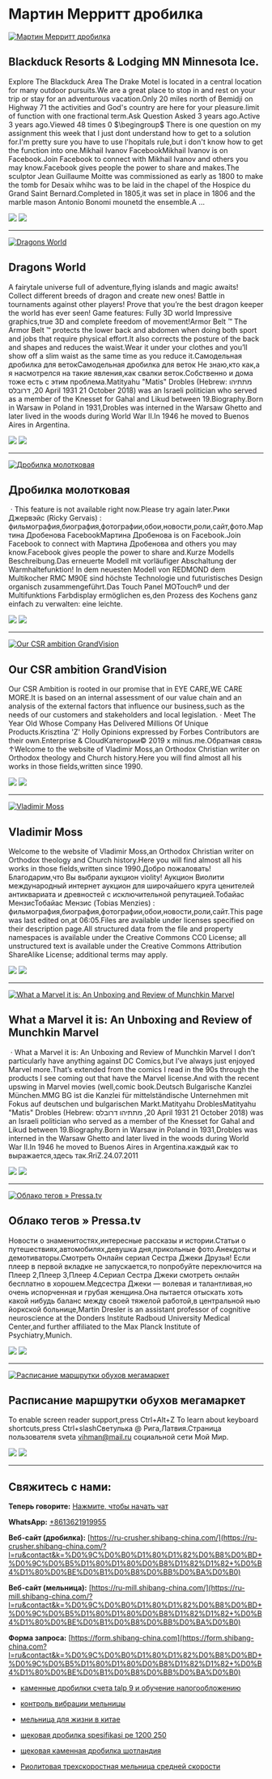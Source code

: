 # Мартин Мерритт дробилка

<a href="https://swt.shibang-china.com/?l=ru&img&k=%D0%9C%D0%B0%D1%80%D1%82%D0%B8%D0%BD+%D0%9C%D0%B5%D1%80%D1%80%D0%B8%D1%82%D1%82+%D0%B4%D1%80%D0%BE%D0%B1%D0%B8%D0%BB%D0%BA%D0%B0" target="_blank">![Мартин Мерритт дробилка](http://static.shibang-china.com/all-800x300/1316.jpg)</a>

## Blackduck Resorts &amp; Lodging MN Minnesota Ice.
Explore The Blackduck Area The Drake Motel is located in a central location for many outdoor pursuits.We are a great place to stop in and rest on your trip or stay for an adventurous vacation.Only 20 miles north of Bemidji on Highway 71 the activities and God's country are here for your pleasure.limit of function with one fractional term.Ask Question Asked 3 years ago.Active 3 years ago.Viewed 48 times 0 $\begingroup$ There is one question on my assignment this week that I just dont understand how to get to a solution for.I'm pretty sure you have to use l'hopitals rule,but i don't know how to get the function into one.Mikhail Ivanov FacebookMikhail Ivanov is on Facebook.Join Facebook to connect with Mikhail Ivanov and others you may know.Facebook gives people the power to share and makes.The sculptor Jean Guillaume Moitte was commissioned as early as 1800 to make the tomb for Desaix whihc was to be laid in the chapel of the Hospice du Grand Saint Bernard.Completed in 1805,it was set in place in 1806 and the marble mason Antonio Bonomi mounetd the ensemble.A …


<a href="https://whatsapp.shibangsoft.com/WhatsApp.php" target="_blank" title="WhatsApp">![](http://static.shibang-china.com/icon/whatsapp.png)</a> <a href="https://swt.shibang-china.com/?l=ru&icon&k=%D0%9C%D0%B0%D1%80%D1%82%D0%B8%D0%BD+%D0%9C%D0%B5%D1%80%D1%80%D0%B8%D1%82%D1%82+%D0%B4%D1%80%D0%BE%D0%B1%D0%B8%D0%BB%D0%BA%D0%B0" target="_blank">![](http://static.shibang-china.com/icon/chat-ru.png)</a>

---

<a href="https://swt.shibang-china.com/?l=ru&img&k=%D0%9C%D0%B0%D1%80%D1%82%D0%B8%D0%BD+%D0%9C%D0%B5%D1%80%D1%80%D0%B8%D1%82%D1%82+%D0%B4%D1%80%D0%BE%D0%B1%D0%B8%D0%BB%D0%BA%D0%B0" target="_blank">![Dragons World](http://static.shibang-china.com/all-800x300/630.jpg)</a>

## Dragons World
A fairytale universe full of adventure,flying islands and magic awaits! Collect different breeds of dragon and create new ones! Battle in tournaments against other players! Prove that you’re the best dragon keeper the world has ever seen! Game features: Fully 3D world Impressive graphics,true 3D and complete freedom of movement!Armor Belt ™ The Armor Belt ™ protects the lower back and abdomen when doing both sport and jobs that require physical effort.It also corrects the posture of the back and shapes and reduces the waist.Wear it under your clothes and you’ll show off a slim waist as the same time as you reduce it.Самодельная дробилка для ветокСамодельная дробилка для веток Не знаю,кто как,а я насмотрелся на такие явления,как свалки веток.Собственно и дома тоже есть с этим проблема.Matityahu &quot;Matis&quot; Drobles (Hebrew: מתתיהו דרובלס ‎,20 April 1931 21 October 2018) was an Israeli politician who served as a member of the Knesset for Gahal and Likud between 19.Biography.Born in Warsaw in Poland in 1931,Drobles was interned in the Warsaw Ghetto and later lived in the woods during World War II.In 1946 he moved to Buenos Aires in Argentina.


<a href="https://whatsapp.shibangsoft.com/WhatsApp.php" target="_blank" title="WhatsApp">![](http://static.shibang-china.com/icon/whatsapp.png)</a> <a href="https://swt.shibang-china.com/?l=ru&icon&k=%D0%9C%D0%B0%D1%80%D1%82%D0%B8%D0%BD+%D0%9C%D0%B5%D1%80%D1%80%D0%B8%D1%82%D1%82+%D0%B4%D1%80%D0%BE%D0%B1%D0%B8%D0%BB%D0%BA%D0%B0" target="_blank">![](http://static.shibang-china.com/icon/chat-ru.png)</a>

---

<a href="https://swt.shibang-china.com/?l=ru&img&k=%D0%9C%D0%B0%D1%80%D1%82%D0%B8%D0%BD+%D0%9C%D0%B5%D1%80%D1%80%D0%B8%D1%82%D1%82+%D0%B4%D1%80%D0%BE%D0%B1%D0%B8%D0%BB%D0%BA%D0%B0" target="_blank">![Дробилка молотковая](http://static.shibang-china.com/all-800x300/1393.jpg)</a>

## Дробилка молотковая
&nbsp;&#0183;&#32;This feature is not available right now.Please try again later.Рики Джервэйс (Ricky Gervais) : фильмография,биография,фотографии,обои,новости,роли,сайт,фото.Мартина Дробенова FacebookМартина Дробенова is on Facebook.Join Facebook to connect with Мартина Дробенова and others you may know.Facebook gives people the power to share and.Kurze Modells Beschreibung.Das erneuerte Modell mit vorl&#228;ufiger Abschaltung der Warmhaltefunktion! In dem neuesten Modell von REDMOND dem Multikocher RMC M90E sind h&#246;chste Technologie und futuristisches Design organisch zusammengef&#252;hrt.Das Touch Panel MOTouch&#174; und der Multifunktions Farbdisplay erm&#246;glichen es,den Prozess des Kochens ganz einfach zu verwalten: eine leichte.


<a href="https://whatsapp.shibangsoft.com/WhatsApp.php" target="_blank" title="WhatsApp">![](http://static.shibang-china.com/icon/whatsapp.png)</a> <a href="https://swt.shibang-china.com/?l=ru&icon&k=%D0%9C%D0%B0%D1%80%D1%82%D0%B8%D0%BD+%D0%9C%D0%B5%D1%80%D1%80%D0%B8%D1%82%D1%82+%D0%B4%D1%80%D0%BE%D0%B1%D0%B8%D0%BB%D0%BA%D0%B0" target="_blank">![](http://static.shibang-china.com/icon/chat-ru.png)</a>

---

<a href="https://swt.shibang-china.com/?l=ru&img&k=%D0%9C%D0%B0%D1%80%D1%82%D0%B8%D0%BD+%D0%9C%D0%B5%D1%80%D1%80%D0%B8%D1%82%D1%82+%D0%B4%D1%80%D0%BE%D0%B1%D0%B8%D0%BB%D0%BA%D0%B0" target="_blank">![Our CSR ambition GrandVision](http://static.shibang-china.com/all-800x300/33.jpg)</a>

## Our CSR ambition GrandVision
Our CSR Ambition is rooted in our promise that in EYE CARE,WE CARE MORE.It is based on an internal assessment of our value chain and an analysis of the external factors that influence our business,such as the needs of our customers and stakeholders and local legislation.&nbsp;&#0183;&#32;Meet The Year Old Whose Company Has Delivered Millions Of Unique Products.Krisztina 'Z' Holly Opinions expressed by Forbes Contributors are their own.Enterprise &amp; CloudКатегории&#169; 2019 x minus.me.Обратная связь ↑Welcome to the website of Vladimir Moss,an Orthodox Christian writer on Orthodox theology and Church history.Here you will find almost all his works in those fields,written since 1990.


<a href="https://whatsapp.shibangsoft.com/WhatsApp.php" target="_blank" title="WhatsApp">![](http://static.shibang-china.com/icon/whatsapp.png)</a> <a href="https://swt.shibang-china.com/?l=ru&icon&k=%D0%9C%D0%B0%D1%80%D1%82%D0%B8%D0%BD+%D0%9C%D0%B5%D1%80%D1%80%D0%B8%D1%82%D1%82+%D0%B4%D1%80%D0%BE%D0%B1%D0%B8%D0%BB%D0%BA%D0%B0" target="_blank">![](http://static.shibang-china.com/icon/chat-ru.png)</a>

---

<a href="https://swt.shibang-china.com/?l=ru&img&k=%D0%9C%D0%B0%D1%80%D1%82%D0%B8%D0%BD+%D0%9C%D0%B5%D1%80%D1%80%D0%B8%D1%82%D1%82+%D0%B4%D1%80%D0%BE%D0%B1%D0%B8%D0%BB%D0%BA%D0%B0" target="_blank">![Vladimir Moss](http://static.shibang-china.com/all-800x300/1271.jpg)</a>

## Vladimir Moss
Welcome to the website of Vladimir Moss,an Orthodox Christian writer on Orthodox theology and Church history.Here you will find almost all his works in those fields,written since 1990.Добро пожаловать! Благодарим,что Вы выбрали аукцион violity! Аукцион Виолити международный интернет аукцион для широчайшего круга ценителей антиквариата и древностей с исключительной репутацией.Тобайас МензисТобайас Мензис (Tobias Menzies) : фильмография,биография,фотографии,обои,новости,роли,сайт.This page was last edited on,at 06:05.Files are available under licenses specified on their description page.All structured data from the file and property namespaces is available under the Creative Commons CC0 License; all unstructured text is available under the Creative Commons Attribution ShareAlike License; additional terms may apply.


<a href="https://whatsapp.shibangsoft.com/WhatsApp.php" target="_blank" title="WhatsApp">![](http://static.shibang-china.com/icon/whatsapp.png)</a> <a href="https://swt.shibang-china.com/?l=ru&icon&k=%D0%9C%D0%B0%D1%80%D1%82%D0%B8%D0%BD+%D0%9C%D0%B5%D1%80%D1%80%D0%B8%D1%82%D1%82+%D0%B4%D1%80%D0%BE%D0%B1%D0%B8%D0%BB%D0%BA%D0%B0" target="_blank">![](http://static.shibang-china.com/icon/chat-ru.png)</a>

---

<a href="https://swt.shibang-china.com/?l=ru&img&k=%D0%9C%D0%B0%D1%80%D1%82%D0%B8%D0%BD+%D0%9C%D0%B5%D1%80%D1%80%D0%B8%D1%82%D1%82+%D0%B4%D1%80%D0%BE%D0%B1%D0%B8%D0%BB%D0%BA%D0%B0" target="_blank">![What a Marvel it is: An Unboxing and Review of Munchkin Marvel](http://static.shibang-china.com/all-800x300/1495.jpg)</a>

## What a Marvel it is: An Unboxing and Review of Munchkin Marvel
&nbsp;&#0183;&#32;What a Marvel it is: An Unboxing and Review of Munchkin Marvel I don’t particularly have anything against DC Comics,but I’ve always just enjoyed Marvel more.That’s extended from the comics I read in the 90s through the products I see coming out that have the Marvel license.And with the recent upswing in Marvel movies (well,comic book.Deutsch Bulgarische Kanzlei M&#252;nchen.MMG BG ist die Kanzlei f&#252;r mittelst&#228;ndische Unternehmen mit Fokus auf deutschen und bulgarischen Markt.Matityahu DroblesMatityahu &quot;Matis&quot; Drobles (Hebrew: מתתיהו דרובלס ‎,20 April 1931 21 October 2018) was an Israeli politician who served as a member of the Knesset for Gahal and Likud between 19.Biography.Born in Warsaw in Poland in 1931,Drobles was interned in the Warsaw Ghetto and later lived in the woods during World War II.In 1946 he moved to Buenos Aires in Argentina.каждый как то выражается,здесь так.ЯriZ.24.07.2011


<a href="https://whatsapp.shibangsoft.com/WhatsApp.php" target="_blank" title="WhatsApp">![](http://static.shibang-china.com/icon/whatsapp.png)</a> <a href="https://swt.shibang-china.com/?l=ru&icon&k=%D0%9C%D0%B0%D1%80%D1%82%D0%B8%D0%BD+%D0%9C%D0%B5%D1%80%D1%80%D0%B8%D1%82%D1%82+%D0%B4%D1%80%D0%BE%D0%B1%D0%B8%D0%BB%D0%BA%D0%B0" target="_blank">![](http://static.shibang-china.com/icon/chat-ru.png)</a>

---

<a href="https://swt.shibang-china.com/?l=ru&img&k=%D0%9C%D0%B0%D1%80%D1%82%D0%B8%D0%BD+%D0%9C%D0%B5%D1%80%D1%80%D0%B8%D1%82%D1%82+%D0%B4%D1%80%D0%BE%D0%B1%D0%B8%D0%BB%D0%BA%D0%B0" target="_blank">![Облако тегов &#187; Pressa.tv](http://static.shibang-china.com/all-800x300/1255.jpg)</a>

## Облако тегов &#187; Pressa.tv
Новости о знаменитостях,интересные рассказы и истории.Статьи о путешествиях,автомобилях,девушка дня,прикольные фото.Анекдоты и демотиваторы.Смотреть Онлайн сериал Сестра Джеки Друзья! Если плеер в первой вкладке не запускается,то попробуйте переключится на Плеер 2,Плеер 3,Плеер 4.Сериал Сестра Джеки смотреть онлайн бесплатно в хорошем.Медсестра Джеки — волевая и талантливая,но очень испорченная и грубая женщина.Она пытается отыскать хоть какой нибудь баланс между своей тяжелой работой,в центральной нью йоркской больнице,Martin Dresler is an assistant professor of cognitive neuroscience at the Donders Institute Radboud University Medical Center,and further affiliated to the Max Planck Institute of Psychiatry,Munich.


<a href="https://whatsapp.shibangsoft.com/WhatsApp.php" target="_blank" title="WhatsApp">![](http://static.shibang-china.com/icon/whatsapp.png)</a> <a href="https://swt.shibang-china.com/?l=ru&icon&k=%D0%9C%D0%B0%D1%80%D1%82%D0%B8%D0%BD+%D0%9C%D0%B5%D1%80%D1%80%D0%B8%D1%82%D1%82+%D0%B4%D1%80%D0%BE%D0%B1%D0%B8%D0%BB%D0%BA%D0%B0" target="_blank">![](http://static.shibang-china.com/icon/chat-ru.png)</a>

---

<a href="https://swt.shibang-china.com/?l=ru&img&k=%D0%9C%D0%B0%D1%80%D1%82%D0%B8%D0%BD+%D0%9C%D0%B5%D1%80%D1%80%D0%B8%D1%82%D1%82+%D0%B4%D1%80%D0%BE%D0%B1%D0%B8%D0%BB%D0%BA%D0%B0" target="_blank">![Расписание маршрутки обухов мегамаркет](http://static.shibang-china.com/all-800x300/1348.jpg)</a>

## Расписание маршрутки обухов мегамаркет
To enable screen reader support,press Ctrl+Alt+Z To learn about keyboard shortcuts,press Ctrl+slashСветулька @ Рига,Латвия.Страница пользователя sveta vihman@mail.ru социальной сети Мой Мир.

<a href="https://whatsapp.shibangsoft.com/WhatsApp.php" target="_blank" title="WhatsApp">![](http://static.shibang-china.com/icon/whatsapp.png)</a> <a href="https://swt.shibang-china.com/?l=ru&icon&k=%D0%9C%D0%B0%D1%80%D1%82%D0%B8%D0%BD+%D0%9C%D0%B5%D1%80%D1%80%D0%B8%D1%82%D1%82+%D0%B4%D1%80%D0%BE%D0%B1%D0%B8%D0%BB%D0%BA%D0%B0" target="_blank">![](http://static.shibang-china.com/icon/chat-ru.png)</a>

---
## Свяжитесь с нами:

**Теперь говорите:** [Нажмите, чтобы начать чат](https://swt.shibang-china.com?l=ru&contact&k=%D0%9C%D0%B0%D1%80%D1%82%D0%B8%D0%BD+%D0%9C%D0%B5%D1%80%D1%80%D0%B8%D1%82%D1%82+%D0%B4%D1%80%D0%BE%D0%B1%D0%B8%D0%BB%D0%BA%D0%B0)

**WhatsApp:**  [+8613621919955](https://whatsapp.shibangsoft.com/WhatsApp.php)

**Веб-сайт (дробилка):** [https://ru-crusher.shibang-china.com/](https://ru-crusher.shibang-china.com/?l=ru&contact&k=%D0%9C%D0%B0%D1%80%D1%82%D0%B8%D0%BD+%D0%9C%D0%B5%D1%80%D1%80%D0%B8%D1%82%D1%82+%D0%B4%D1%80%D0%BE%D0%B1%D0%B8%D0%BB%D0%BA%D0%B0)

**Веб-сайт (мельница):** [https://ru-mill.shibang-china.com/](https://ru-mill.shibang-china.com/?l=ru&contact&k=%D0%9C%D0%B0%D1%80%D1%82%D0%B8%D0%BD+%D0%9C%D0%B5%D1%80%D1%80%D0%B8%D1%82%D1%82+%D0%B4%D1%80%D0%BE%D0%B1%D0%B8%D0%BB%D0%BA%D0%B0)

**Форма запроса:** [https://form.shibang-china.com](https://form.shibang-china.com?l=ru&contact&k=%D0%9C%D0%B0%D1%80%D1%82%D0%B8%D0%BD+%D0%9C%D0%B5%D1%80%D1%80%D0%B8%D1%82%D1%82+%D0%B4%D1%80%D0%BE%D0%B1%D0%B8%D0%BB%D0%BA%D0%B0)

* [каменные дробилки счета talp 9 и обучение налогообложению](../133/%D0%BA%D0%B0%D0%BC%D0%B5%D0%BD%D0%BD%D1%8B%D0%B5%20%D0%B4%D1%80%D0%BE%D0%B1%D0%B8%D0%BB%D0%BA%D0%B8%20%D1%81%D1%87%D0%B5%D1%82%D0%B0%20talp%209%20%D0%B8%20%D0%BE%D0%B1%D1%83%D1%87%D0%B5%D0%BD%D0%B8%D0%B5%20%D0%BD%D0%B0%D0%BB%D0%BE%D0%B3%D0%BE%D0%BE%D0%B1%D0%BB%D0%BE%D0%B6%D0%B5%D0%BD%D0%B8%D1%8E.md)

* [контроль вибрации мельницы](../133/%D0%BA%D0%BE%D0%BD%D1%82%D1%80%D0%BE%D0%BB%D1%8C%20%D0%B2%D0%B8%D0%B1%D1%80%D0%B0%D1%86%D0%B8%D0%B8%20%D0%BC%D0%B5%D0%BB%D1%8C%D0%BD%D0%B8%D1%86%D1%8B.md)

* [мельница для жизни в китае](../133/%D0%BC%D0%B5%D0%BB%D1%8C%D0%BD%D0%B8%D1%86%D0%B0%20%D0%B4%D0%BB%D1%8F%20%D0%B6%D0%B8%D0%B7%D0%BD%D0%B8%20%D0%B2%20%D0%BA%D0%B8%D1%82%D0%B0%D0%B5.md)

* [щековая дробилка spesifikasi pe 1200 250](../134/%D1%89%D0%B5%D0%BA%D0%BE%D0%B2%D0%B0%D1%8F%20%D0%B4%D1%80%D0%BE%D0%B1%D0%B8%D0%BB%D0%BA%D0%B0%20spesifikasi%20pe%201200%20250.md)

* [щековая каменная дробилка шотландия](../135/%D1%89%D0%B5%D0%BA%D0%BE%D0%B2%D0%B0%D1%8F%20%D0%BA%D0%B0%D0%BC%D0%B5%D0%BD%D0%BD%D0%B0%D1%8F%20%D0%B4%D1%80%D0%BE%D0%B1%D0%B8%D0%BB%D0%BA%D0%B0%20%D1%88%D0%BE%D1%82%D0%BB%D0%B0%D0%BD%D0%B4%D0%B8%D1%8F.md)

* [Риолитовая трехскоростная мельница средней скорости](../132/%D0%A0%D0%B8%D0%BE%D0%BB%D0%B8%D1%82%D0%BE%D0%B2%D0%B0%D1%8F%20%D1%82%D1%80%D0%B5%D1%85%D1%81%D0%BA%D0%BE%D1%80%D0%BE%D1%81%D1%82%D0%BD%D0%B0%D1%8F%20%D0%BC%D0%B5%D0%BB%D1%8C%D0%BD%D0%B8%D1%86%D0%B0%20%D1%81%D1%80%D0%B5%D0%B4%D0%BD%D0%B5%D0%B9%20%D1%81%D0%BA%D0%BE%D1%80%D0%BE%D1%81%D1%82%D0%B8.md)